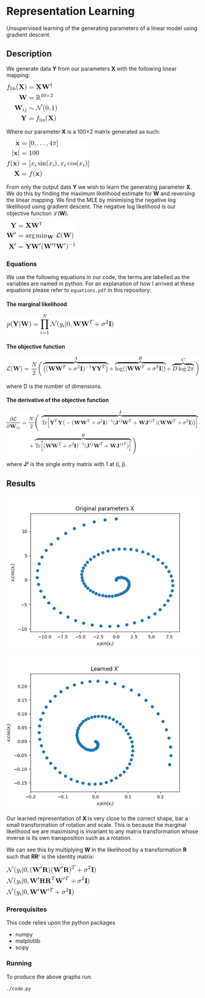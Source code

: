 # Representation Learning

Unsupervised learning of the generating parameters of a linear model using
gradient descent.

## Description

We generate data **Y** from our parameters **X** with the following linear
mapping:

![Data](images/data_eqn.png)

Where our parameter **X** is a 100&#215;2 matrix generated as such:

![Param](images/param_eqn.png)

From only the output data **Y** we wish to learn the generating parameter
**X**. We do this by finding the maximum likelihood estimate for **W** and
reversing the linear mapping. We find the MLE by minimising the negative log
likelihood using gradient descent. The negative log likelihood is our objective
function &#8466;(**W**).

![Arg Min](images/arg_min.png)

###  Equations

We use the following equations in our code, the terms are labelled as the
variables are named in python. For an explanation of how I arrived at these
equations please refer to `equations.pdf` in this repository:

#### The marginal likelihood

![Likelihood](images/likelihood.png)

#### The objective function

![Objective Function](images/objective_function.png)

where D is the number of dimensions.

#### The derivative of the objective function

![Derivative Objective](images/derivative_objective.png)

where **J**&#8305;&#690; is the single entry matrix with 1 at (i, j).

## Results

![All data sets](images/original.png)

![Subset data sets](images/learned.png)

Our learned representation of **X** is very close to the correct shape, bar a
small transformation of rotation and scale. This is because the marginal
likelihood we are maximising is invariant to any matrix transformation whose
inverse is its own transposition such as a rotation.

We can see this by multiplying **W** in the likelihood by a transformation
**R** such that **RR**&#7488; is the identity matrix:

![Rotation Invariant](images/rotation_invariant.png)

### Prerequisites

This code relies upon the python packages
* numpy
* matplotlib
* scipy

### Running

To produce the above graphs run:

```
./code.py
```
